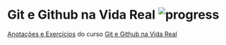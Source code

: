 # **Git e Github na Vida Real** ![progress](http://progressed.io/bar/100?title=completed "progress")
[Anotações e Exercícios](https://github.com/hgtpcastro/study-flow/issues/2) do curso [Git e Github na Vida Real](https://www.udemy.com/git-e-github-na-vida-real/)
